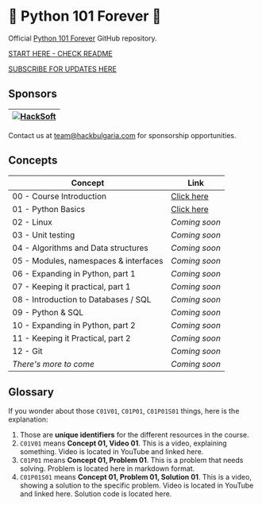 # 🚀 Python 101 Forever 🚀

Official [Python 101 Forever](https://hackbulgaria.com/python-101-forever) GitHub repository.

[START HERE - CHECK README](C00-Course-Introduction/)

[SUBSCRIBE FOR UPDATES HERE](https://landing.mailerlite.com/webforms/landing/p2u7b6)

## Sponsors

| [![HackSoft](https://hacksoft.io/content/themes/hacksoft/dist/assets/images/hak-logo-header.svg)](https://hacksoft.io) |
|------------------------------------------------------------------------------------------------------------------------|

Contact us at <team@hackbulgaria.com> for sponsorship opportunities.

## Concepts

| Concept                               | Link                                   |
|---------------------------------------|----------------------------------------|
| 00 - Course Introduction              | [Click here](C00-Course-Introduction/) |
| 01 - Python Basics                    | [Click here](C01-Python-Basics/)       |
| 02 - Linux                            | *Coming soon*                          |
| 03 - Unit testing                     | *Coming soon*                          |
| 04 - Algorithms and Data structures   | *Coming soon*                          |
| 05 - Modules, namespaces & interfaces | *Coming soon*                          |
| 06 - Expanding in Python, part 1      | *Coming soon*                          |
| 07 - Keeping it practical, part 1     | *Coming soon*                          |
| 08 - Introduction to Databases / SQL  | *Coming soon*                          |
| 09 - Python & SQL                     | *Coming soon*                          |
| 10 - Expanding in Python, part 2      | *Coming soon*                          |
| 11 - Keeping it Practical, part 2     | *Coming soon*                          |
| 12 - Git                              | *Coming soon*                          |
| *There's more to come*                | *Coming soon*                          |


## Glossary

If you wonder about those `C01V01`, `C01P01`, `C01P01S01` things, here is the explanation:

1. Those are **unique identifiers** for the different resources in the course.
1. `C01V01` means **Concept 01, Video 01**. This is a video, explaining something. Video is located in YouTube and linked here.
1. `C01P01` means **Concept 01, Problem 01**. This is a problem that needs solving. Problem is located here in markdown format.
1. `C01P01S01` means **Concept 01, Problem 01, Solution 01**. This is a video, showing a solution to the specific problem. Video is located in YouTube and linked here. Solution code is located here.
